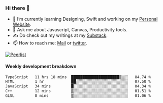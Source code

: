 ### Hi there 👋

- 🌱 I’m currently learning Designing, Swift and working on my [Personal Website](https://kvaishak.com/).
- 💬 Ask me about Javascript, Canvas,  Productivity tools. 
- :writing_hand: Do check out my writings at my [Substack](https://kvaishak.substack.com/).
- 📫 How to reach me: [Mail](mailto:vaishak.kaippanchery@gmail.com) or [twitter](https://twitter.com/kvaishack).

[![Peerlist](https://github-readme-badge.peerlist.io/api/vaishak)](https://peerlist.io/vaishak)

#### Weekly development breakdown

<!--START_SECTION:waka-->

```txt
TypeScript   11 hrs 18 mins  █████████████████████▒░░░   84.74 %
HTML         1 hr            ██░░░░░░░░░░░░░░░░░░░░░░░   07.50 %
JavaScript   34 mins         █░░░░░░░░░░░░░░░░░░░░░░░░   04.34 %
C++          12 mins         ▒░░░░░░░░░░░░░░░░░░░░░░░░   01.51 %
GLSL         8 mins          ▒░░░░░░░░░░░░░░░░░░░░░░░░   01.06 %
```

<!--END_SECTION:waka-->
